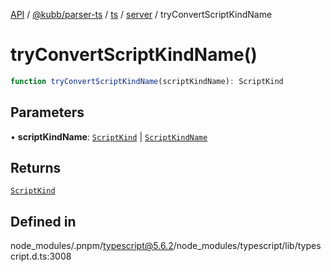 [API](../../../../../../../packages.md) / [@kubb/parser-ts](../../../../../index.md) / [ts](../../../index.md) / [server](../index.md) / tryConvertScriptKindName

# tryConvertScriptKindName()

```ts
function tryConvertScriptKindName(scriptKindName): ScriptKind
```

## Parameters

• **scriptKindName**: [`ScriptKind`](../../../enumerations/ScriptKind.md) \| [`ScriptKindName`](../namespaces/protocol/type-aliases/ScriptKindName.md)

## Returns

[`ScriptKind`](../../../enumerations/ScriptKind.md)

## Defined in

node\_modules/.pnpm/typescript@5.6.2/node\_modules/typescript/lib/typescript.d.ts:3008
